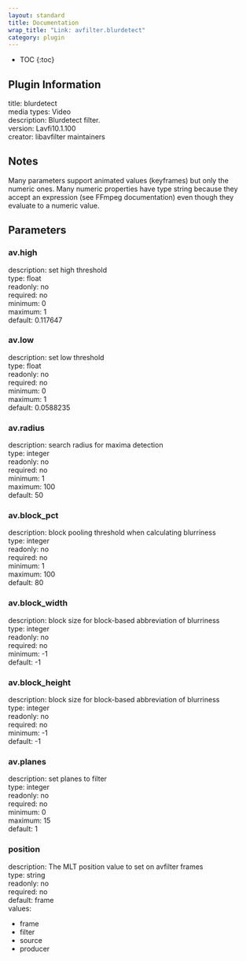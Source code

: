```yaml
---
layout: standard
title: Documentation
wrap_title: "Link: avfilter.blurdetect"
category: plugin
---
```

* TOC
{:toc}

## Plugin Information

title: blurdetect  
media types:
Video  
description: Blurdetect filter.  
version: Lavfi10.1.100  
creator: libavfilter maintainers  

## Notes

Many parameters support animated values (keyframes) but only the numeric ones. Many numeric properties have type string because they accept an expression (see FFmpeg documentation) even though they evaluate to a numeric value.

## Parameters

### av.high

  
description:
set high threshold  
type: float  
readonly: no  
required: no  
minimum: 0  
maximum: 1  
default: 0.117647  

### av.low

  
description:
set low threshold  
type: float  
readonly: no  
required: no  
minimum: 0  
maximum: 1  
default: 0.0588235  

### av.radius

  
description:
search radius for maxima detection  
type: integer  
readonly: no  
required: no  
minimum: 1  
maximum: 100  
default: 50  

### av.block_pct

  
description:
block pooling threshold when calculating blurriness  
type: integer  
readonly: no  
required: no  
minimum: 1  
maximum: 100  
default: 80  

### av.block_width

  
description:
block size for block-based abbreviation of blurriness  
type: integer  
readonly: no  
required: no  
minimum: -1  
default: -1  

### av.block_height

  
description:
block size for block-based abbreviation of blurriness  
type: integer  
readonly: no  
required: no  
minimum: -1  
default: -1  

### av.planes

  
description:
set planes to filter  
type: integer  
readonly: no  
required: no  
minimum: 0  
maximum: 15  
default: 1  

### position

  
description:
The MLT position value to set on avfilter frames  
type: string  
readonly: no  
required: no  
default: frame  
values:  

* frame
* filter
* source
* producer

